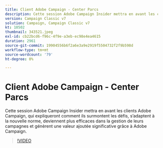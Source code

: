 ```yaml
---
title: Client Adobe Campaign - Center Parcs
description: Cette session Adobe Campaign Insider mettra en avant les clients Adobe Campaign, qui expliqueront comment ils surmontent les défis, s’adaptent à la nouvelle norme, se développent... (Les descriptions doivent comporter entre 60 et 160 caractères).
version: Campaign Classic v7
solution: Campaign, Campaign Classic v7
kt: 10502
thumbnail: 343521.jpeg
exl-id: cb22bcd6-f96c-4f9e-a3eb-ec98e4ea4615
duration: 2961
source-git-commit: 19904556b6f2a6e3a9e2919f5504732f2f9b598d
workflow-type: tm+mt
source-wordcount: '79'
ht-degree: 0%

---
```


# Client Adobe Campaign - Center Parcs

Cette session Adobe Campaign Insider mettra en avant les clients Adobe Campaign, qui expliqueront comment ils surmontent les défis, s’adaptent à la nouvelle norme, deviennent plus efficaces dans la gestion de leurs campagnes et génèrent une valeur ajoutée significative grâce à Adobe Campaign.

>[!VIDEO](https://video.tv.adobe.com/v/343521/?quality=12&learn=on)
